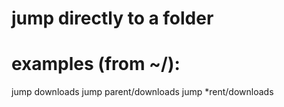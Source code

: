 # jump directly to a folder
# examples (from ~/):
jump downloads
jump parent/downloads
jump *rent/downloads